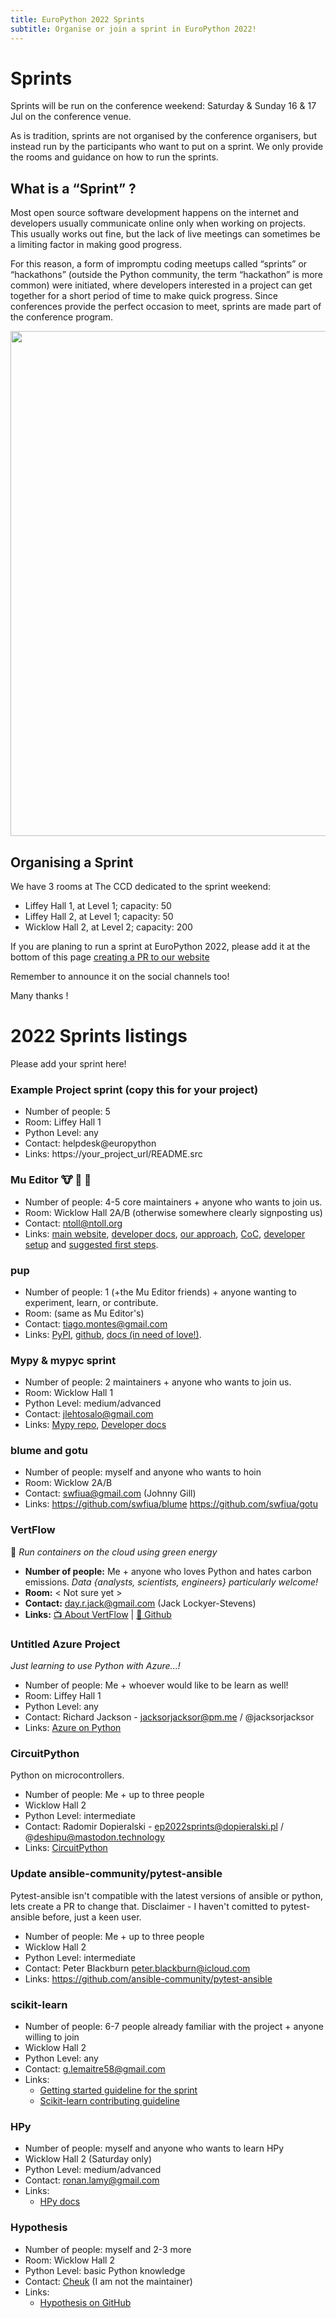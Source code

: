 ```yaml
---
title: EuroPython 2022 Sprints
subtitle: Organise or join a sprint in EuroPython 2022!
---
```

# Sprints #

Sprints will be run on the conference weekend: Saturday & Sunday 16 & 17 Jul on the conference venue.

As is tradition, sprints are not organised by the conference organisers, but instead run by the participants who want to put on a sprint. We only provide the rooms and guidance on how to run the sprints.


## What is a “Sprint” ?

Most open source software development happens on the internet and developers usually communicate online only when working on projects. This usually works out fine, but the lack of live meetings can sometimes be a limiting factor in making good progress.

For this reason, a form of impromptu coding meetups called “sprints” or “hackathons” (outside the Python community, the term “hackathon” is more common) were initiated, where developers interested in a project can get together for a short period of time to make quick progress. Since conferences provide the perfect occasion to meet, sprints are made part of the conference program.

<img src="/img/sprint_collection.png__2420x1619_q85_crop_subsampling-2_upscale.png" width="1210" height="808"   />


## Organising a Sprint

We have 3 rooms at The CCD dedicated to the sprint weekend:
- Liffey Hall 1, at Level 1; capacity: 50
- Liffey Hall 2, at Level 1; capacity: 50
- Wicklow Hall 2, at Level 2; capacity: 200

If you are planing to run a sprint at EuroPython 2022, please add it at the bottom of this page [creating a PR to our website](https://github.com/EuroPython/website/blob/main/data/pages-content/sprints.md)

Remember to announce it on the social channels too!

Many thanks !

# 2022 Sprints listings

<p> Please add your sprint here! </p>

### Example Project sprint (copy this for your project)

- Number of people: 5
- Room: Liffey Hall 1
- Python Level: any
- Contact: helpdesk@europython
- Links: https://your_project_url/README.src

### Mu Editor 🐮 🐍 🎉

- Number of people: 4-5 core maintainers + anyone who wants to join us.
- Room: Wicklow Hall 2A/B (otherwise somewhere clearly signposting us)
- Contact: ntoll@ntoll.org
- Links: [main website](https://codewith.mu), [developer docs](https://mu.readthedocs.io/en/latest/), [our approach](https://mu.readthedocs.io/en/latest/contributing.html), [CoC](https://mu.readthedocs.io/en/latest/code_of_conduct.html), [developer setup](https://mu.readthedocs.io/en/latest/setup.html) and [suggested first steps](https://mu.readthedocs.io/en/latest/first-steps.html).

### pup

- Number of people: 1 (+the Mu Editor friends) + anyone wanting to experiment, learn, or contribute.
- Room: (same as Mu Editor's)
- Contact: tiago.montes@gmail.com
- Links: [PyPI](https://pypi.org/project/pup/), [github](https://github.com/mu-editor/pup/), [docs (in need of love!)](https://pup.readthedocs.io/en/latest/).

### Mypy & mypyc sprint

- Number of people: 2 maintainers + anyone who wants to join us.
- Room: Wicklow Hall 1
- Python Level: medium/advanced
- Contact: jlehtosalo@gmail.com
- Links: [Mypy repo](https://github.com/python/mypy), [Developer docs](https://github.com/python/mypy/blob/master/CONTRIBUTING.md)

### blume and gotu

- Number of people: myself and anyone who wants to hoin
- Room:  Wicklow 2A/B
- Contact: swfiua@gmail.com (Johnny Gill)
- Links: https://github.com/swfiua/blume https://github.com/swfiua/gotu

### VertFlow
🌱 _Run containers on the cloud using green energy_
- **Number of people:** Me + anyone who loves Python and hates carbon emissions. _Data {analysts, scientists, engineers} particularly welcome!_
- **Room:**  < Not sure yet >
- **Contact:** day.r.jack@gmail.com (Jack Lockyer-Stevens)
- **Links:** [📺 About VertFlow](https://drive.google.com/file/d/1csuniWXVrOfDxJ1g1pFndpQWESf_uLin/view?usp=sharing) | [🐍 Github](https://github.com/ovotech/VertFlow)

### Untitled Azure Project

_Just learning to use Python with Azure...!_
- Number of people: Me + whoever would like to be learn as well!
- Room: Liffey Hall 1
- Python Level: any
- Contact: Richard Jackson - jacksorjacksor@pm.me / @jacksorjacksor
- Links: [Azure on Python](https://azure.microsoft.com/en-gb/develop/python)

### CircuitPython
Python on microcontrollers.
- Number of people: Me + up to three people
- Wicklow Hall 2
- Python Level: intermediate
- Contact: Radomir Dopieralski - ep2022sprints@dopieralski.pl / @deshipu@mastodon.technology
- Links: [CircuitPython](https://circuitpython.org)

### Update ansible-community/pytest-ansible
Pytest-ansible isn't compatible with the latest versions of ansible or python, lets create a PR to change that.
Disclaimer - I haven't comitted to pytest-ansible before, just a keen user. 
- Number of people: Me + up to three people
- Wicklow Hall 2
- Python Level: intermediate
- Contact: Peter Blackburn peter.blackburn@icloud.com
- Links: https://github.com/ansible-community/pytest-ansible

### scikit-learn

- Number of people: 6-7 people already familiar with the project + anyone willing to join
- Wicklow Hall 2
- Python Level: any
- Contact: g.lemaitre58@gmail.com
- Links:
    - [Getting started guideline for the sprint](https://github.com/scikit-learn-inria-fondation/EuroPython22)
    - [Scikit-learn contributing guideline](https://scikit-learn.org/stable/developers/contributing.html)

### HPy

- Number of people: myself and anyone who wants to learn HPy
- Wicklow Hall 2  (Saturday only)
- Python Level: medium/advanced
- Contact: ronan.lamy@gmail.com
- Links:
    - [HPy docs](https://docs.hpyproject.org/en/latest/)

### Hypothesis

- Number of people: myself and 2-3 more
- Room: Wicklow Hall 2
- Python Level: basic Python knowledge
- Contact: [Cheuk](me@cheuk.dev) (I am not the maintainer)
- Links:
    - [Hypothesis on GitHub](https://github.com/HypothesisWorks/hypothesis)
